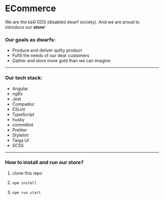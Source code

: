 # ECommerce

We are the ~~LLC~~ DDS (disabled dwarf society). And we are proud to introduce our **store**!

### Our goals as dwarfs:
 - Produce and deliver qulity product
 - Fufill the needs of our dear customers
 - Gather and store more gold than we can imagine

  
---
### Our tech stack:

  - Angular
  - ngRx
  - Jest
  - Compadoc
  - ESLint
  - TypeScript
  - husky
  - commitlint
  - Prettier
  - Stylelint
  - Taiga UI
  - SCSS

---
### How to install and run our store?
1. clone this repo

2.  ```bash
    npm install
    ```

3.  ```bash
    npm run start
    ```
 